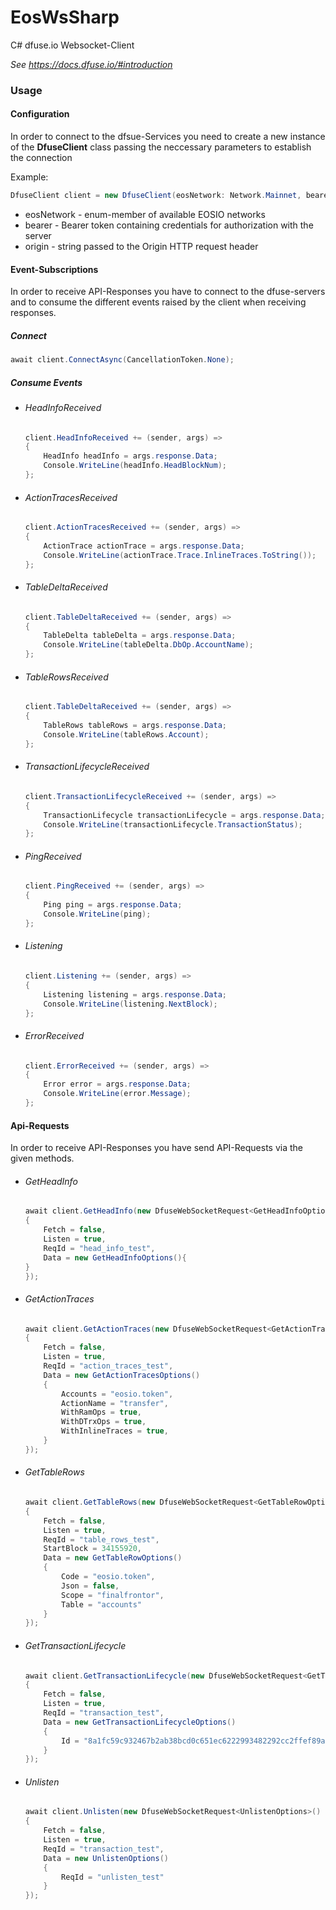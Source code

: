 # EosWsSharp
C# dfuse.io Websocket-Client

*See https://docs.dfuse.io/#introduction*
  

### Usage

#### Configuration 

In order to connect to the dfsue-Services you need to create a new instance of the **DfuseClient** class passing the neccessary parameters to establish the connection

Example: 

```csharp
DfuseClient client = new DfuseClient(eosNetwork: Network.Mainnet, bearer: "your-bearer-token", origin: "your-origin");
```
* eosNetwork - enum-member of available EOSIO networks
* bearer - Bearer token containing credentials for authorization with the server
* origin - string passed to the Origin HTTP request header

#### Event-Subscriptions

In order to receive API-Responses you have to connect to the dfuse-servers and to consume the different events raised by the client when receiving responses.

##### Connect
```csharp
await client.ConnectAsync(CancellationToken.None);
```


##### Consume Events

* ###### HeadInfoReceived
	```csharp
	client.HeadInfoReceived += (sender, args) =>
	{
		HeadInfo headInfo = args.response.Data;
		Console.WriteLine(headInfo.HeadBlockNum);
	};
	```

* ###### ActionTracesReceived
	```csharp
	client.ActionTracesReceived += (sender, args) =>
	{
        ActionTrace actionTrace = args.response.Data;
        Console.WriteLine(actionTrace.Trace.InlineTraces.ToString());
	};
	```

* ###### TableDeltaReceived
	```csharp
	client.TableDeltaReceived += (sender, args) =>
	{
		TableDelta tableDelta = args.response.Data;
		Console.WriteLine(tableDelta.DbOp.AccountName);
	};
	```

* ###### TableRowsReceived
	```csharp
	client.TableDeltaReceived += (sender, args) =>
	{
		TableRows tableRows = args.response.Data;
		Console.WriteLine(tableRows.Account);
	};
	```

* ###### TransactionLifecycleReceived
	```csharp
	client.TransactionLifecycleReceived += (sender, args) =>
	{
		TransactionLifecycle transactionLifecycle = args.response.Data;
		Console.WriteLine(transactionLifecycle.TransactionStatus);
	};
	```

* ###### PingReceived
	```csharp
	client.PingReceived += (sender, args) =>
	{
		Ping ping = args.response.Data;
		Console.WriteLine(ping);
	};
	```

* ###### Listening
	```csharp
	client.Listening += (sender, args) =>
	{
        Listening listening = args.response.Data;
        Console.WriteLine(listening.NextBlock);
	};
	```

* ###### ErrorReceived
	```csharp
	client.ErrorReceived += (sender, args) =>
	{
		Error error = args.response.Data;
		Console.WriteLine(error.Message);
	};
	```


#### Api-Requests
In order to receive API-Responses you have send API-Requests via the given methods.

  * ###### GetHeadInfo
	```csharp
	await client.GetHeadInfo(new DfuseWebSocketRequest<GetHeadInfoOptions>()
	{
		Fetch = false,
		Listen = true,
		ReqId = "head_info_test",
		Data = new GetHeadInfoOptions(){	
	}
	});
	```

  * ###### GetActionTraces
	```csharp
    await client.GetActionTraces(new DfuseWebSocketRequest<GetActionTracesOptions>()
    {
        Fetch = false,
        Listen = true,
        ReqId = "action_traces_test",
        Data = new GetActionTracesOptions()
        {
            Accounts = "eosio.token",
            ActionName = "transfer",
            WithRamOps = true,
            WithDTrxOps = true,
            WithInlineTraces = true,
        }
    });
	```

  * ###### GetTableRows
	```csharp
	await client.GetTableRows(new DfuseWebSocketRequest<GetTableRowOptions>()
	{
		Fetch = false,
		Listen = true,
		ReqId = "table_rows_test",
		StartBlock = 34155920,                
		Data = new GetTableRowOptions()
		{
			Code = "eosio.token",
			Json = false,
			Scope = "finalfrontor",
			Table = "accounts"
		}
	});
	```

  * ###### GetTransactionLifecycle
	```csharp
    await client.GetTransactionLifecycle(new DfuseWebSocketRequest<GetTransactionLifecycleOptions>()
    {
        Fetch = false,
        Listen = true,
        ReqId = "transaction_test",
        Data = new GetTransactionLifecycleOptions()
        {
            Id = "8a1fc59c932467b2ab38bcd0c651ec6222993482292cc2ffef89a9025e7b841b"
        }
    });
	```

  * ###### Unlisten
	```csharp
    await client.Unlisten(new DfuseWebSocketRequest<UnlistenOptions>()
    {
        Fetch = false,
        Listen = true,
        ReqId = "transaction_test",
        Data = new UnlistenOptions()
        {
            ReqId = "unlisten_test"
        }
    });
	```
